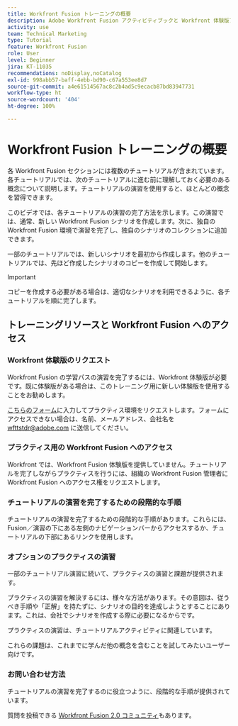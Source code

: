 ```yaml
---
title: Workfront Fusion トレーニングの概要
description: Adobe Workfront Fusion アクティビティブックと Workfront 体験版アカウントの取得方法について説明します。
activity: use
team: Technical Marketing
type: Tutorial
feature: Workfront Fusion
role: User
level: Beginner
jira: KT-11035
recommendations: noDisplay,noCatalog
exl-id: 998abb57-baff-4ebb-bd90-c67a553ee8d7
source-git-commit: a4e61514567ac8c2b4ad5c9ecacb87bd83947731
workflow-type: ht
source-wordcount: '404'
ht-degree: 100%

---
```


# Workfront Fusion トレーニングの概要

各 Workfront Fusion セクションには複数のチュートリアルが含まれています。各チュートリアルでは、次のチュートリアルに進む前に理解しておく必要のある概念について説明します。チュートリアルの演習を使用すると、ほとんどの概念を習得できます。

このビデオでは、各チュートリアルの演習の完了方法を示します。この演習では、通常、新しい Workfront Fusion シナリオを作成します。次に、独自の Workfront Fusion 環境で演習を完了し、独自のシナリオのコレクションに追加できます。

一部のチュートリアルでは、新しいシナリオを最初から作成します。他のチュートリアルでは、先ほど作成したシナリオのコピーを作成して開始します。

>[!IMPORTANT]
>
>コピーを作成する必要がある場合は、適切なシナリオを利用できるように、各チュートリアルを順に完了します。

## トレーニングリソースと Workfront Fusion へのアクセス

### Workfront 体験版のリクエスト

Workfront Fusion の学習パスの演習を完了するには、Workfront 体験版が必要です。既に体験版がある場合は、このトレーニング用に新しい体験版を使用することをお勧めします。

[こちらのフォーム](https://forms.office.com/r/f1J8HRGrNY)に入力してプラクティス環境をリクエストします。フォームにアクセスできない場合は、名前、メールアドレス、会社名を wfttstdr@adobe.com に送信してください。

### プラクティス用の Workfront Fusion へのアクセス

Workfront では、Workfront Fusion 体験版を提供していません。チュートリアルを完了しながらプラクティスを行うには、組織の Workfront Fusion 管理者に Workfront Fusion へのアクセス権をリクエストします。

### チュートリアルの演習を完了するための段階的な手順

チュートリアルの演習を完了するための段階的な手順があります。これらには、Fusion／演習の下にある左側のナビゲーションバーからアクセスするか、チュートリアルの下部にあるリンクを使用します。

### オプションのプラクティスの演習

一部のチュートリアル演習に続いて、プラクティスの演習と課題が提供されます。

プラクティスの演習を解決するには、様々な方法があります。その意図は、従うべき手順や「正解」を持たずに、シナリオの目的を達成しようとすることにあります。これは、会社でシナリオを作成する際に必要になるからです。

プラクティスの演習は、チュートリアルアクティビティに関連しています。

これらの課題は、これまでに学んだ他の概念を含むことを試してみたいユーザー向けです。

### お問い合わせ方法

チュートリアルの演習を完了するのに役立つように、段階的な手順が提供されています。

質問を投稿できる [Workfront Fusion 2.0 コミュニティ](https://experienceleaguecommunities.adobe.com/t5/workfront-fusion-2-0/ct-p/workfront-fusion-2?profile.language=ja)もあります。
